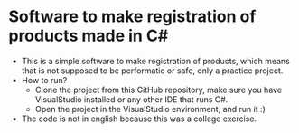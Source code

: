 # Software to make registration of products made in C#

* This is a simple software to make registration of products, which means that is not supposed to be performatic or safe, only a practice project.
* How to run?
  * Clone the project from this GitHub repository, make sure you have VisualStudio installed or any other IDE that runs C#.
  *  Open the project in the VisualStudio environment, and run it :)
* The code is not in english because this was a college exercise.

